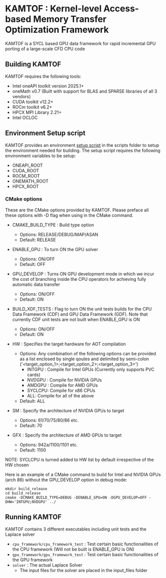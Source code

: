 # KAMTOF : Kernel-level Access-based Memory Transfer Optimization Framework

KAMTOF is a SYCL based GPU data framework for rapid incremental GPU porting of a large-scale CFD CPU code

## Building KAMTOF

KAMTOF requires the following tools:
- Intel oneAPI toolkit version 2025.1+
- oneMath v0.7 (Built with support for BLAS and SPARSE libraries of all 3 vendors)
- CUDA toolkit v12.2+
- ROCm toolkit v6.2+
- HPCX MPI Library 2.21+
- Intel OCLOC

## Environment Setup script

KAMTOF provides an environment [setup script](README.md) in the scripts folder to setup the environment needed for building. The setup script requires the following environment variables to be setup:
- ONEAPI_ROOT
- CUDA_ROOT
- ROCM_ROOT
- ONEMATH_ROOT
- HPCX_ROOT


### CMake options

These are the CMake options provided by KAMTOF. Please preface all these options with -D flag when using in the CMake command.

- CMAKE_BUILD_TYPE : Build type option
  - Options: RELEASE/DEBUG/MAP/ASAN
  - Default: RELEASE 

- ENABLE_GPU : To turn ON the GPU solver
  - Options: ON/OFF
  - Default: OFF
 
- GPU_DEVELOP : Turns ON GPU development mode in which we incur the cost of branching inside the CPU operators for achieving fully automatic data transfer
  - Options: ON/OFF
  - Default: ON
 
- BUILD_XDF_TESTS :  Flag to turn ON the unit tests builds for the CPU Data Framework (CDF) and GPU Data Framework (GDF). Note that currently CDF unit tests are not built when ENABLE_GPU is ON
  - Options: ON/OFF
  - Default: ON

- HW : Specifies the target hardware for AOT compilation
  - Options: Any combination of the following options can be provided as a list enclosed by single qoutes and delimited by semi-colon ('<target_option_1>;<target_option_2>;<target_option_3>') 
    - INTGPU : Compile for Intel GPUs (Currently only supports PVC cards)
    - NVDGPU : Compile for NVIDIA GPUs
    - AMDGPU : Compile for AMD GPUs
    - SYCLCPU: Compile for x86 CPUs
    - ALL: Compile for all of the above
  - Default: ALL
 
- SM : Specify the architecture of NVIDIA GPUs to target
  - Options: 61/70/75/80/86 etc.
  - Default: 70
 
- GFX : Specify the architecture of AMD GPUs to target
  - Options: 942a/1100/1101 etc.
  - Default: 1100
 
NOTE: SYCLCPU is turned added to HW list by default irrespective of the HW chosen 
 
Here is an example of a CMake command to build for Intel and NVIDIA GPUs (arch 86) without the GPU_DEVELOP option in debug mode:

```
mkdir build_release
cd build_release
cmake -DCMAKE_BUILD_TYPE=DEBUG -DENABLE_GPU=ON -DGPU_DEVELOP=OFF -DHW='INTGPU;NVDGPU' ../  
```

## Running KAMTOF

KAMTOF contains 3 different executables including unit tests and the Laplace solver 
- `cpu_framework/cpu_framework_test` : Test certain basic functionalities of the CPU framework (Will not be built is ENABLE_GPU is ON)
- `gpu_framework/gpu_framework_test` : Test certain basic functionalities of the GPU framework
- `solver` : The actual Laplace Solver
  - The input files for the solver are placed in the input_files folder
